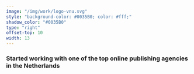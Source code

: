 ```yaml
---
image: "/img/work/logo-vnu.svg"
style: "background-color: #0035B0; color: #fff;"
shadow_color: "#0035B0"
type: "right"
offset-top: 10
width: 13
---
```

### Started working with one of the top online publishing agencies in the Netherlands
